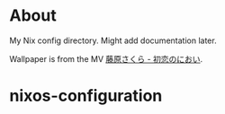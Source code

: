 # About

My Nix config directory. Might add documentation later.

Wallpaper is from the MV [藤原さくら - 初恋のにおい](https://youtu.be/A-rIs-Btey4).

# nixos-configuration
